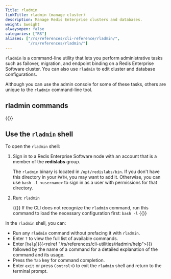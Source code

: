 ```yaml
---
Title: rladmin
linkTitle: rladmin (manage cluster)
description: Manage Redis Enterprise clusters and databases.
weight: $weight
alwaysopen: false
categories: ["RS"]
aliases: ["/rs/references/cli-reference/rladmin/",
          "/rs/references/rladmin/"]
---
```


`rladmin` is a command-line utility that lets you perform administrative tasks such as failover, migration, and endpoint binding on a Redis Enterprise Software cluster. You can also use `rladmin` to edit cluster and database configurations. 

Although you can use the admin console for some of these tasks, others are unique to the `rladmin` command-line tool.

## rladmin commands

{{<table-children columnNames="Command,Description" columnSources="LinkTitle,Description" enableLinks="LinkTitle">}}

## Use the `rladmin` shell

To open the `rladmin` shell:

1. Sign in to a Redis Enterprise Software node with an account that is a member of the **redislabs** group.

    The `rladmin` binary is located in `/opt/redislabs/bin`. If you don't have this directory in your `PATH`, you may want to add it. Otherwise, you can use `bash -l <username>` to sign in as a user with permissions for that directory.

1. Run: `rladmin`

    {{<note>}}
If the CLI does not recognize the `rladmin` command,
run this command to load the necessary configuration first: <nobr>`bash -l`</nobr>
    {{</note>}}

In the `rladmin` shell, you can:

- Run any `rladmin` command without prefacing it with `rladmin`.
- Enter `?` to view the full list of available commands.
- Enter [`help`]({{<relref "/rs/references/cli-utilities/rladmin/help">}}) followed by the name of a command for a detailed explanation of the command and its usage.
- Press the `Tab` key for command completion.
- Enter `exit` or press `Control+D` to exit the `rladmin` shell and return to the terminal prompt.
